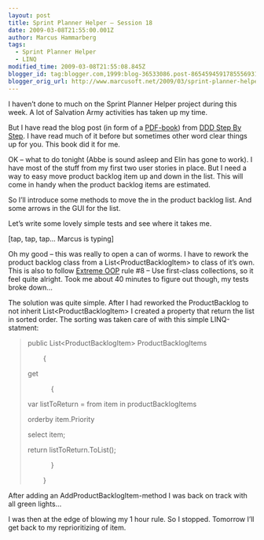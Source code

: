 ```yaml
---
layout: post
title: Sprint Planner Helper – Session 18
date: 2009-03-08T21:55:00.001Z
author: Marcus Hammarberg
tags:
  - Sprint Planner Helper
  - LINQ
modified_time: 2009-03-08T21:55:08.845Z
blogger_id: tag:blogger.com,1999:blog-36533086.post-8654594591785556931
blogger_orig_url: http://www.marcusoft.net/2009/03/sprint-planner-helper-session-18.html
---
```




I haven’t done to much on the Sprint Planner Helper project during this
week. A lot of Salvation Army activities has taken up my time.

But I have read the blog post (in form of a
<a href="http://dddstepbystep.com/r.ashx?2" target="_blank">PDF-book</a>)
from
<a href="http://dddstepbystep.com" target="_blank">DDD Step By Step</a>.
I have read much of it before but sometimes other word clear things up
for you. This book did it for me.

OK – what to do tonight (Abbe is sound asleep and Elin has gone to
work). I have most of the stuff from my first two user stories in place.
But I need a way to easy move product backlog item up and down in the
list. This will come in handy when the product backlog items are
estimated.

So I’ll introduce some methods to move the in the product backlog list.
And some arrows in the GUI for the list.

Let’s write some lovely simple tests and see where it takes me.

\[tap, tap, tap… Marcus is typing\]

Oh my good – this was really to open a can of worms. I have to rework
the product backlog class from a List\<ProductBacklogItem\> to class of
it’s own. This is also to follow
<a href="http://milano-xpug.pbwiki.com/f/10080616-extreme-oop.pdf"
target="_blank">Extreme OOP</a> rule \#8 – Use first-class collections,
so it feel quite alright.
Took me about 40 minutes to figure out though, my tests broke down…

The solution was quite simple. After I had reworked the ProductBacklog
to not inherit List\<ProductBacklogItem\> I created a property that
return the list in sorted order. The sorting was taken care of with this
simple LINQ-statment:

> public List\<ProductBacklogItem\> ProductBacklogItems
>
>         {
>
> get
>
>             {
>
> var listToReturn = from item in productBacklogItems
>
> orderby item.Priority
>
> select item;
>
> return listToReturn.ToList();
>
>             }
>
>         }

After adding an AddProductBacklogItem-method I was back on track with
all green lights…

I was then at the edge of blowing my 1 hour rule. So I stopped. Tomorrow
I’ll get back to my reprioritizing of item.
